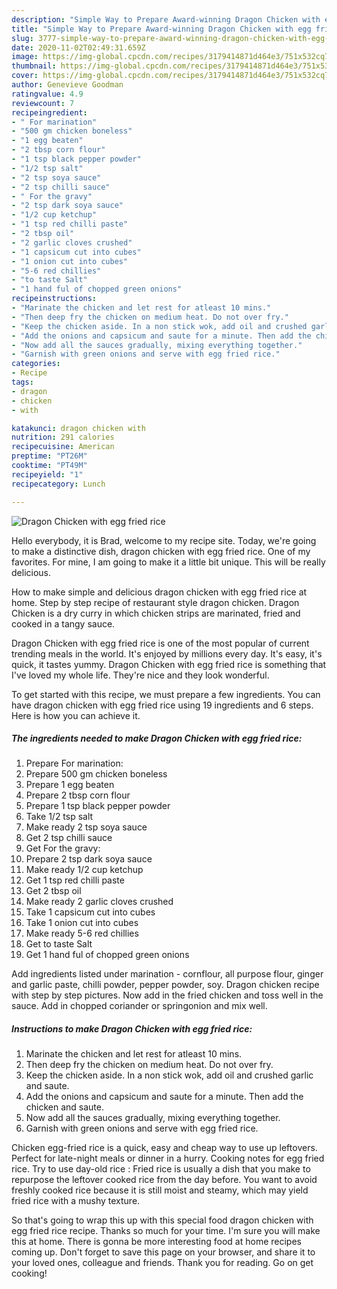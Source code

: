 ```yaml
---
description: "Simple Way to Prepare Award-winning Dragon Chicken with egg fried rice"
title: "Simple Way to Prepare Award-winning Dragon Chicken with egg fried rice"
slug: 3777-simple-way-to-prepare-award-winning-dragon-chicken-with-egg-fried-rice
date: 2020-11-02T02:49:31.659Z
image: https://img-global.cpcdn.com/recipes/3179414871d464e3/751x532cq70/dragon-chicken-with-egg-fried-rice-recipe-main-photo.jpg
thumbnail: https://img-global.cpcdn.com/recipes/3179414871d464e3/751x532cq70/dragon-chicken-with-egg-fried-rice-recipe-main-photo.jpg
cover: https://img-global.cpcdn.com/recipes/3179414871d464e3/751x532cq70/dragon-chicken-with-egg-fried-rice-recipe-main-photo.jpg
author: Genevieve Goodman
ratingvalue: 4.9
reviewcount: 7
recipeingredient:
- " For marination"
- "500 gm chicken boneless"
- "1 egg beaten"
- "2 tbsp corn flour"
- "1 tsp black pepper powder"
- "1/2 tsp salt"
- "2 tsp soya sauce"
- "2 tsp chilli sauce"
- " For the gravy"
- "2 tsp dark soya sauce"
- "1/2 cup ketchup"
- "1 tsp red chilli paste"
- "2 tbsp oil"
- "2 garlic cloves crushed"
- "1 capsicum cut into cubes"
- "1 onion cut into cubes"
- "5-6 red chillies"
- "to taste Salt"
- "1 hand ful of chopped green onions"
recipeinstructions:
- "Marinate the chicken and let rest for atleast 10 mins."
- "Then deep fry the chicken on medium heat. Do not over fry."
- "Keep the chicken aside. In a non stick wok, add oil and crushed garlic and saute."
- "Add the onions and capsicum and saute for a minute. Then add the chicken and saute."
- "Now add all the sauces gradually, mixing everything together."
- "Garnish with green onions and serve with egg fried rice."
categories:
- Recipe
tags:
- dragon
- chicken
- with

katakunci: dragon chicken with 
nutrition: 291 calories
recipecuisine: American
preptime: "PT26M"
cooktime: "PT49M"
recipeyield: "1"
recipecategory: Lunch

---
```



![Dragon Chicken with egg fried rice](https://img-global.cpcdn.com/recipes/3179414871d464e3/751x532cq70/dragon-chicken-with-egg-fried-rice-recipe-main-photo.jpg)

Hello everybody, it is Brad, welcome to my recipe site. Today, we're going to make a distinctive dish, dragon chicken with egg fried rice. One of my favorites. For mine, I am going to make it a little bit unique. This will be really delicious.

How to make simple and delicious dragon chicken with egg fried rice at home. Step by step recipe of restaurant style dragon chicken. Dragon Chicken is a dry curry in which chicken strips are marinated, fried and cooked in a tangy sauce.

Dragon Chicken with egg fried rice is one of the most popular of current trending meals in the world. It's enjoyed by millions every day. It's easy, it's quick, it tastes yummy. Dragon Chicken with egg fried rice is something that I've loved my whole life. They're nice and they look wonderful.


To get started with this recipe, we must prepare a few ingredients. You can have dragon chicken with egg fried rice using 19 ingredients and 6 steps. Here is how you can achieve it.

<!--inarticleads1-->

##### The ingredients needed to make Dragon Chicken with egg fried rice:

1. Prepare  For marination:
1. Prepare 500 gm chicken boneless
1. Prepare 1 egg beaten
1. Prepare 2 tbsp corn flour
1. Prepare 1 tsp black pepper powder
1. Take 1/2 tsp salt
1. Make ready 2 tsp soya sauce
1. Get 2 tsp chilli sauce
1. Get  For the gravy:
1. Prepare 2 tsp dark soya sauce
1. Make ready 1/2 cup ketchup
1. Get 1 tsp red chilli paste
1. Get 2 tbsp oil
1. Make ready 2 garlic cloves crushed
1. Take 1 capsicum cut into cubes
1. Take 1 onion cut into cubes
1. Make ready 5-6 red chillies
1. Get to taste Salt
1. Get 1 hand ful of chopped green onions


Add ingredients listed under marination - cornflour, all purpose flour, ginger and garlic paste, chilli powder, pepper powder, soy. Dragon chicken recipe with step by step pictures. Now add in the fried chicken and toss well in the sauce. Add in chopped coriander or springonion and mix well. 

<!--inarticleads2-->

##### Instructions to make Dragon Chicken with egg fried rice:

1. Marinate the chicken and let rest for atleast 10 mins.
1. Then deep fry the chicken on medium heat. Do not over fry.
1. Keep the chicken aside. In a non stick wok, add oil and crushed garlic and saute.
1. Add the onions and capsicum and saute for a minute. Then add the chicken and saute.
1. Now add all the sauces gradually, mixing everything together.
1. Garnish with green onions and serve with egg fried rice.


Chicken egg-fried rice is a quick, easy and cheap way to use up leftovers. Perfect for late-night meals or dinner in a hurry. Cooking notes for egg fried rice. Try to use day-old rice : Fried rice is usually a dish that you make to repurpose the leftover cooked rice from the day before. You want to avoid freshly cooked rice because it is still moist and steamy, which may yield fried rice with a mushy texture. 

So that's going to wrap this up with this special food dragon chicken with egg fried rice recipe. Thanks so much for your time. I'm sure you will make this at home. There is gonna be more interesting food at home recipes coming up. Don't forget to save this page on your browser, and share it to your loved ones, colleague and friends. Thank you for reading. Go on get cooking!
